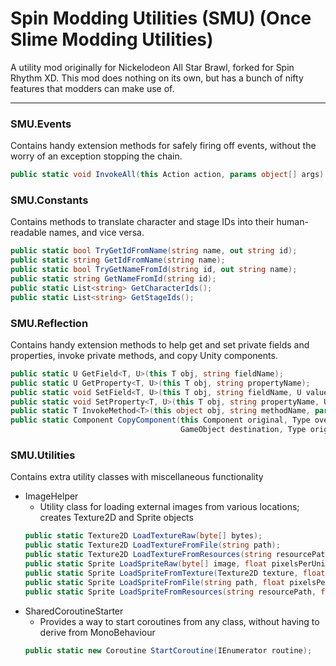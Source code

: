 # Spin Modding Utilities (SMU) (Once Slime Modding Utilities)
A utility mod originally for Nickelodeon All Star Brawl, forked for Spin Rhythm XD. This mod does nothing on its own, but has a bunch of nifty features that modders can make use of.

-----

### SMU.Events

Contains handy extension methods for safely firing off events, without the worry of an exception stopping the chain.

```cs
public static void InvokeAll(this Action action, params object[] args)
```

### SMU.Constants

Contains methods to translate character and stage IDs into their human-readable names, and vice versa.

```cs
public static bool TryGetIdFromName(string name, out string id);
public static string GetIdFromName(string name);
public static bool TryGetNameFromId(string id, out string name);
public static string GetNameFromId(string id);
public static List<string> GetCharacterIds();
public static List<string> GetStageIds();
```

### SMU.Reflection

Contains handy extension methods to help get and set private fields and properties, invoke private methods, and copy Unity components.

```cs
public static U GetField<T, U>(this T obj, string fieldName);
public static U GetProperty<T, U>(this T obj, string propertyName);
public static void SetField<T, U>(this T obj, string fieldName, U value);
public static void SetProperty<T, U>(this T obj, string propertyName, U value);
public static T InvokeMethod<T>(this object obj, string methodName, params object[] args);
public static Component CopyComponent(this Component original, Type overridingType,
                                      GameObject destination, Type originalTypeOverride = null);
```

### SMU.Utilities

Contains extra utility classes with miscellaneous functionality

- ImageHelper
  - Utility class for loading external images from various locations; creates Texture2D and Sprite objects
  ```cs
  public static Texture2D LoadTextureRaw(byte[] bytes);
  public static Texture2D LoadTextureFromFile(string path);
  public static Texture2D LoadTextureFromResources(string resourcePath);
  public static Sprite LoadSpriteRaw(byte[] image, float pixelsPerUnit = 100.0f);
  public static Sprite LoadSpriteFromTexture(Texture2D texture, float pixelsPerUnit = 100.0f);
  public static Sprite LoadSpriteFromFile(string path, float pixelsPerUnit = 100.0f);
  public static Sprite LoadSpriteFromResources(string resourcePath, float pixelsPerUnit = 100.0f);
  ```
- SharedCoroutineStarter
  - Provides a way to start coroutines from any class, without having to derive from MonoBehaviour 
  ```cs
  public static new Coroutine StartCoroutine(IEnumerator routine);
  ```
